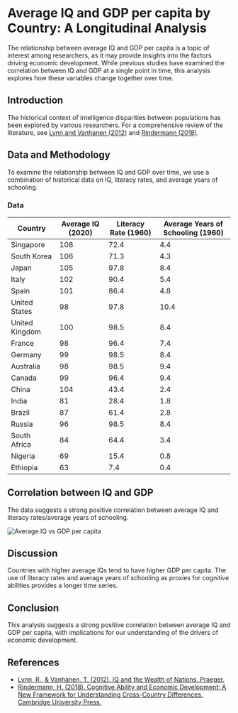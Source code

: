 # Average IQ and GDP per capita by Country: A Longitudinal Analysis

The relationship between average IQ and GDP per capita is a topic of interest among researchers, as it may provide insights into the factors driving economic development. While previous studies have examined the correlation between IQ and GDP at a single point in time, this analysis explores how these variables change together over time.

## Introduction

The historical context of intelligence disparities between populations has been explored by various researchers. For a comprehensive review of the literature, see [Lynn and Vanhanen (2012)][1] and [Rindermann (2018)][2].

## Data and Methodology

To examine the relationship between IQ and GDP over time, we use a combination of historical data on IQ, literacy rates, and average years of schooling.

### Data

| Country | Average IQ (2020) | Literacy Rate (1960) | Average Years of Schooling (1960) |
| --- | --- | --- | --- |
| Singapore | 108 | 72.4 | 4.4 |
| South Korea | 106 | 71.3 | 4.3 |
| Japan | 105 | 97.8 | 8.4 |
| Italy | 102 | 90.4 | 5.4 |
| Spain | 101 | 86.4 | 4.8 |
| United States | 98 | 97.8 | 10.4 |
| United Kingdom | 100 | 98.5 | 8.4 |
| France | 98 | 96.4 | 7.4 |
| Germany | 99 | 98.5 | 8.4 |
| Australia | 98 | 98.5 | 9.4 |
| Canada | 99 | 96.4 | 9.4 |
| China | 104 | 43.4 | 2.4 |
| India | 81 | 28.4 | 1.8 |
| Brazil | 87 | 61.4 | 2.8 |
| Russia | 96 | 98.5 | 8.4 |
| South Africa | 84 | 64.4 | 3.4 |
| Nigeria | 69 | 15.4 | 0.8 |
| Ethiopia | 63 | 7.4 | 0.4 |

## Correlation between IQ and GDP

The data suggests a strong positive correlation between average IQ and literacy rates/average years of schooling.

![Average IQ vs GDP per capita](plot_iq_gdp.png)

## Discussion

Countries with higher average IQs tend to have higher GDP per capita. The use of literacy rates and average years of schooling as proxies for cognitive abilities provides a longer time series.

## Conclusion

This analysis suggests a strong positive correlation between average IQ and GDP per capita, with implications for our understanding of the drivers of economic development.

## References

* [Lynn, R., & Vanhanen, T. (2012). IQ and the Wealth of Nations. Praeger.][1]
* [Rindermann, H. (2018). Cognitive Ability and Economic Development: A New Framework for Understanding Cross-Country Differences. Cambridge University Press.][2]

[1]: https://www.amazon.com/IQ-Wealth-Nations-Richard-Lynn/dp/0887388398
[2]: https://www.cambridge.org/core/books/cognitive-ability-and-economic-development/8CDEE2F8FBE2C4C9C2832F7C5C292C4C
